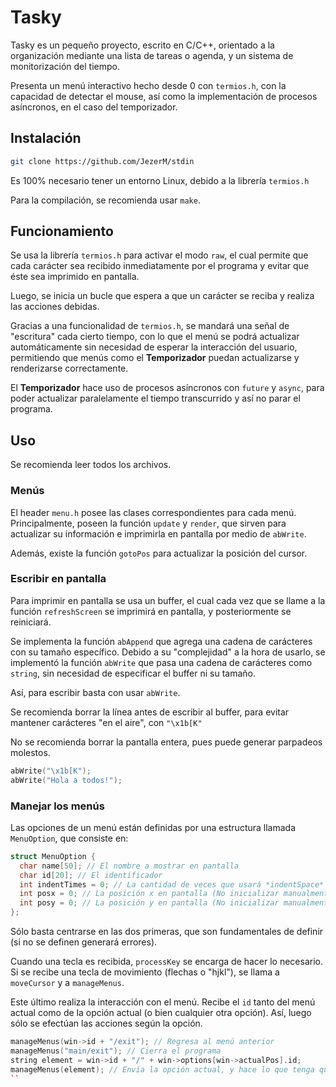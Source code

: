 # Tasky
Tasky es un pequeño proyecto, escrito en C/C++, orientado a la organización mediante una lista de tareas o agenda, y un sistema de monitorización del tiempo.

Presenta un menú interactivo hecho desde 0 con `termios.h`, con la capacidad de detectar el mouse, así como la implementación de procesos asíncronos, en el caso del temporizador.

## Instalación
```bash
git clone https://github.com/JezerM/stdin
```
Es 100% necesario tener un entorno Linux, debido a la librería `termios.h`

Para la compilación, se recomienda usar `make`.

## Funcionamiento
Se usa la librería `termios.h` para activar el modo `raw`, el cual permite que cada carácter sea recibido inmediatamente por el programa y evitar que éste sea imprimido en pantalla.

Luego, se inicia un bucle que espera a que un carácter se reciba y realiza las acciones debidas.

Gracias a una funcionalidad de `termios.h`, se mandará una señal de "escritura" cada cierto tiempo, con lo que el menú se podrá actualizar automáticamente sin necesidad de esperar la interacción del usuario, permitiendo que menús como el **Temporizador** puedan actualizarse y renderizarse correctamente.

El **Temporizador** hace uso de procesos asíncronos con `future` y `async`, para poder actualizar paralelamente el tiempo transcurrido y así no parar el programa.

## Uso
Se recomienda leer todos los archivos.
### Menús
El header `menu.h` posee las clases correspondientes para cada menú. Principalmente, poseen la función `update` y `render`, que sirven para actualizar su información e imprimirla en pantalla por medio de `abWrite`.

Además, existe la función `gotoPos` para actualizar la posición del cursor.

### Escribir en pantalla
Para imprimir en pantalla se usa un buffer, el cual cada vez que se llame a la función `refreshScreen` se imprimirá en pantalla, y posteriormente se reiniciará.

Se implementa la función `abAppend` que agrega una cadena de carácteres con su tamaño específico. Debido a su "complejidad" a la hora de usarlo, se implementó la función `abWrite` que pasa una cadena de carácteres como `string`, sin necesidad de especificar el buffer ni su tamaño.

Así, para escribir basta con usar `abWrite`.

Se recomienda borrar la línea antes de escribir al buffer, para evitar mantener carácteres "en el aire", con `"\x1b[K"`

No se recomienda borrar la pantalla entera, pues puede generar parpadeos molestos.

```c++
abWrite("\x1b[K");
abWrite("Hola a todos!");
```

### Manejar los menús
Las opciones de un menú están definidas por una estructura llamada `MenuOption`, que consiste en:
```c++
struct MenuOption {
  char name[50]; // El nombre a mostrar en pantalla
  char id[20]; // El identificador
  int indentTimes = 0; // La cantidad de veces que usará *indentSpace* sobre la base
  int posx = 0; // La posición x en pantalla (No inicializar manualmente)
  int posy = 0; // La posición y en pantalla (No inicializar manualmente)
};
```
Sólo basta centrarse en las dos primeras, que son fundamentales de definir (si no se definen generará errores).

Cuando una tecla es recibida, `processKey` se encarga de hacer lo necesario. Si se recibe una tecla de movimiento (flechas o "hjkl"), se llama a `moveCursor` y a `manageMenus`.

Este último realiza la interacción con el menú. Recibe el `id` tanto del menú actual como de la opción actual (o bien cualquier otra opción). Así, luego sólo se efectúan las acciones según la opción.

```c++
manageMenus(win->id + "/exit"); // Regresa al menú anterior
manageMenus("main/exit"); // Cierra el programa
string element = win->id + "/" + win->options[win->actualPos].id;
manageMenus(element); // Envía la opción actual, y hace lo que tenga que hacer
``
